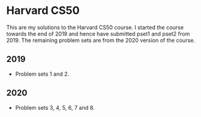 # Harvard CS50
This are my solutions to the Harvard CS50 course. I started the course towards the end of 2019 and hence have submitted pset1 and pset2 from 2019. The remaining problem sets are from the 2020 version of the course.

## 2019
* Problem sets 1 and 2.

## 2020
* Problem sets 3, 4, 5, 6, 7 and 8.
